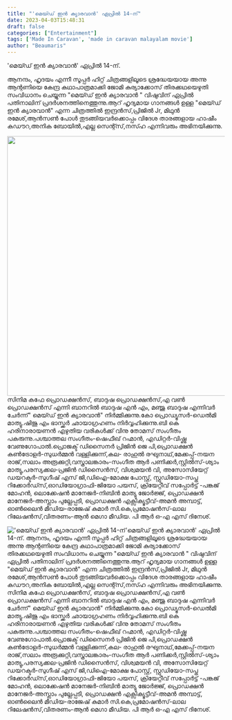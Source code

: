 ```yaml
---
title: "'മെയ്ഡ് ഇൻ ക്യാരവാൻ' ഏപ്രിൽ 14-ന്"
date: 2023-04-03T15:48:31
draft: false
categories: ["Entertainment"]
tags: ['Made In Caravan', 'made in caravan malayalam movie']
author: "Beaumaris"
---
```


'മെയ്ഡ് ഇൻ ക്യാരവാൻ' ഏപ്രിൽ 14-ന്.

ആനന്ദം, ഹൃദയം എന്നീ സൂപ്പർ ഹിറ്റ് ചിത്രങ്ങളിലൂടെ ശ്രദ്ധേയയായ അന്നു ആന്റണിയെ കേന്ദ്ര കഥാപാത്രമാക്കി ജോമി കുര്യാക്കോസ് തിരക്കഥയെഴുതി സംവിധാനം ചെയ്യുന്ന "മെയ്ഡ് ഇൻ ക്യാരവാൻ " വിഷുവിന് ഏപ്രിൽ പതിനാലിന് പ്രദർശനത്തിനെത്തുന്നു.ആറ് ഹൃദ്യമായ ഗാനങ്ങൾ ഉള്ള "മെയ്ഡ് ഇൻ ക്യാരവാൻ" എന്ന ചിത്രത്തിൽ ഇന്ദ്രൻസ്,പ്രിജിൽ Jr, മിഥുൻ രമേശ്,ആൻസൺ പോൾ തുടങ്ങിയവർക്കൊപ്പം വിദേശ താരങ്ങളായ ഹാഷീം കഡൗറ,അനിക ബോയിൽ,എല്ല സെന്റ്സ്,നസ്ഹ എന്നിവരും അഭിനയിക്കുന്നു.

<img class="size-large wp-image-390101 aligncenter" src="https://cdn.boolokam.com/articles/2023/04/1w-1024x768.jpg" alt="" width="800" height="600" />സിനിമ കഫേ പ്രൊഡക്ഷൻസ്, ബാദുഷ പ്രൊഡക്ഷൻസ്,എ വൺ പ്രൊഡക്ഷൻസ് എന്നി ബാനറിൽ ബാദുഷ എൻ എം, മഞ്ജു ബാദുഷ എന്നിവർ ചേർന്ന്" മെയ്ഡ് ഇൻ ക്യാരവാൻ" നിർമ്മിക്കുന്നു.കോ പ്രൊഡ്യൂസർ-ഡെൽമി മാത്യു.ഷിജു എം ഭാസ്ക്കർ ഛായാഗ്രഹണം നിർവ്വഹിക്കുന്നു.ബി കെ ഹരിനാരായണൻ എഴുതിയ വരികൾക്ക് വിനു തോമസ് സംഗീതം പകരുന്നു.പശ്ചാത്തല സംഗീതം-ഷെഫീഖ് റഹ്മാൻ, എഡിറ്റർ-വിഷ്ണു വേണുഗോപാൽ.പ്രൊജക്ട് ഡിസൈനർ പ്രിജിൻ ജെ പി,പ്രൊഡക്ഷൻ കൺട്രോളർ-സുധർമ്മൻ വള്ളിക്കുന്ന്,കല- രാഹുൽ രഘുനാഥ്,മേക്കപ്പ്-നയന രാജ്,സലാം അരൂക്കുറ്റി,വസ്ത്രാലങ്കാരം-സംഗീത ആർ പണിക്കർ,സ്റ്റിൽസ്-ശ്യാം മാത്യു,പരസ്യക്കല-പ്രജിൻ ഡിസൈൻസ്, വിശ്വമയൻ വി, അസോസിയേറ്റ് ഡയറക്ടർ-സുഗീഷ് എസ് ജി,ഡിഐ-മോക്ഷ പോസ്റ്റ്, സ്റ്റുഡിയോ-സപ്ത റിക്കോർഡ്സ്,ഓഡിയോഗ്രാഫി-ജിയോ പയസ്, ക്രിയേറ്റീവ് സപ്പോർട്ട് -പങ്കജ് മോഹൻ, ലൊക്കേഷൻ മാനേജർ-നിബിൻ മാത്യു ജോർജ്ജ്, പ്രൊഡക്ഷൻ മാനേജർ-അസ്ലാം പുല്ലേപ്പടി, പ്രൊഡക്ഷൻ എക്സിക്യൂട്ടീവ്-അമൻ അമ്പാട്ട്, ഓൺലൈൻ മീഡിയ-രാജേഷ് കുമാർ സി.കെ,പ്രമോഷൻസ്-ലാല റിലേഷൻസ്,വിതരണം-ആൻ മെഗാ മീഡിയ. പി ആർ ഒ-എ എസ് ദിനേശ്.


!['മെയ്ഡ് ഇൻ ക്യാരവാൻ' ഏപ്രിൽ 14-ന്](https://cdn.boolokam.com/articles/2023/04/1w-1024x768.jpg)'മെയ്ഡ് ഇൻ ക്യാരവാൻ' ഏപ്രിൽ 14-ന്. ആനന്ദം, ഹൃദയം എന്നീ സൂപ്പർ ഹിറ്റ് ചിത്രങ്ങളിലൂടെ ശ്രദ്ധേയയായ അന്നു ആന്റണിയെ കേന്ദ്ര കഥാപാത്രമാക്കി ജോമി കുര്യാക്കോസ് തിരക്കഥയെഴുതി സംവിധാനം ചെയ്യുന്ന "മെയ്ഡ് ഇൻ ക്യാരവാൻ " വിഷുവിന് ഏപ്രിൽ പതിനാലിന് പ്രദർശനത്തിനെത്തുന്നു.ആറ് ഹൃദ്യമായ ഗാനങ്ങൾ ഉള്ള "മെയ്ഡ് ഇൻ ക്യാരവാൻ" എന്ന ചിത്രത്തിൽ ഇന്ദ്രൻസ്,പ്രിജിൽ Jr, മിഥുൻ രമേശ്,ആൻസൺ പോൾ തുടങ്ങിയവർക്കൊപ്പം വിദേശ താരങ്ങളായ ഹാഷീം കഡൗറ,അനിക ബോയിൽ,എല്ല സെന്റ്സ്,നസ്ഹ എന്നിവരും അഭിനയിക്കുന്നു. സിനിമ കഫേ പ്രൊഡക്ഷൻസ്, ബാദുഷ പ്രൊഡക്ഷൻസ്,എ വൺ പ്രൊഡക്ഷൻസ് എന്നി ബാനറിൽ ബാദുഷ എൻ എം, മഞ്ജു ബാദുഷ എന്നിവർ ചേർന്ന്" മെയ്ഡ് ഇൻ ക്യാരവാൻ" നിർമ്മിക്കുന്നു.കോ പ്രൊഡ്യൂസർ-ഡെൽമി മാത്യു.ഷിജു എം ഭാസ്ക്കർ ഛായാഗ്രഹണം നിർവ്വഹിക്കുന്നു.ബി കെ ഹരിനാരായണൻ എഴുതിയ വരികൾക്ക് വിനു തോമസ് സംഗീതം പകരുന്നു.പശ്ചാത്തല സംഗീതം-ഷെഫീഖ് റഹ്മാൻ, എഡിറ്റർ-വിഷ്ണു വേണുഗോപാൽ.പ്രൊജക്ട് ഡിസൈനർ പ്രിജിൻ ജെ പി,പ്രൊഡക്ഷൻ കൺട്രോളർ-സുധർമ്മൻ വള്ളിക്കുന്ന്,കല- രാഹുൽ രഘുനാഥ്,മേക്കപ്പ്-നയന രാജ്,സലാം അരൂക്കുറ്റി,വസ്ത്രാലങ്കാരം-സംഗീത ആർ പണിക്കർ,സ്റ്റിൽസ്-ശ്യാം മാത്യു,പരസ്യക്കല-പ്രജിൻ ഡിസൈൻസ്, വിശ്വമയൻ വി, അസോസിയേറ്റ് ഡയറക്ടർ-സുഗീഷ് എസ് ജി,ഡിഐ-മോക്ഷ പോസ്റ്റ്, സ്റ്റുഡിയോ-സപ്ത റിക്കോർഡ്സ്,ഓഡിയോഗ്രാഫി-ജിയോ പയസ്, ക്രിയേറ്റീവ് സപ്പോർട്ട് -പങ്കജ് മോഹൻ, ലൊക്കേഷൻ മാനേജർ-നിബിൻ മാത്യു ജോർജ്ജ്, പ്രൊഡക്ഷൻ മാനേജർ-അസ്ലാം പുല്ലേപ്പടി, പ്രൊഡക്ഷൻ എക്സിക്യൂട്ടീവ്-അമൻ അമ്പാട്ട്, ഓൺലൈൻ മീഡിയ-രാജേഷ് കുമാർ സി.കെ,പ്രമോഷൻസ്-ലാല റിലേഷൻസ്,വിതരണം-ആൻ മെഗാ മീഡിയ. പി ആർ ഒ-എ എസ് ദിനേശ്.
